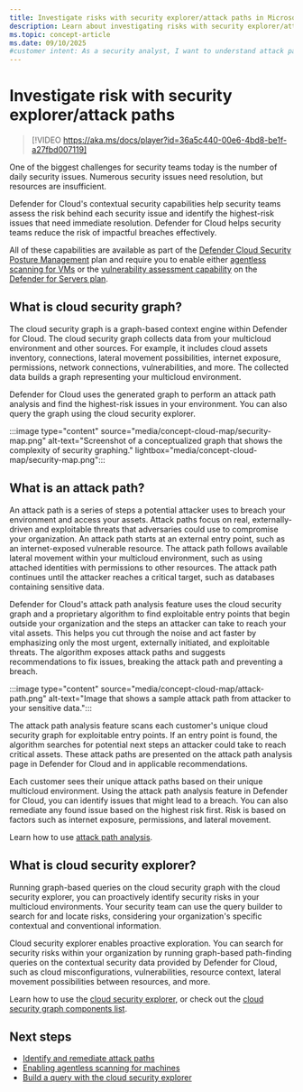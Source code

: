 ```yaml
---
title: Investigate risks with security explorer/attack paths in Microsoft Defender for Cloud
description: Learn about investigating risks with security explorer/attack paths in Microsoft Defender for Cloud.
ms.topic: concept-article
ms.date: 09/10/2025
#customer intent: As a security analyst, I want to understand attack paths so that I can mitigate risks effectively.
---
```


# Investigate risk with security explorer/attack paths

> [!VIDEO https://aka.ms/docs/player?id=36a5c440-00e6-4bd8-be1f-a27fbd007119]

One of the biggest challenges for security teams today is the number of daily security issues. Numerous security issues need resolution, but resources are insufficient.

Defender for Cloud's contextual security capabilities help security teams assess the risk behind each security issue and identify the highest-risk issues that need immediate resolution. Defender for Cloud helps security teams reduce the risk of impactful breaches effectively.

All of these capabilities are available as part of the [Defender Cloud Security Posture Management](concept-cloud-security-posture-management.md) plan and require you to enable either [agentless scanning for VMs](concept-agentless-data-collection.md) or the [vulnerability assessment capability](deploy-vulnerability-assessment-vm.md) on the [Defender for Servers plan](apply-security-baseline.md).

## What is cloud security graph?

The cloud security graph is a graph-based context engine within Defender for Cloud. The cloud security graph collects data from your multicloud environment and other sources. For example, it includes cloud assets inventory, connections, lateral movement possibilities, internet exposure, permissions, network connections, vulnerabilities, and more. The collected data builds a graph representing your multicloud environment.

Defender for Cloud uses the generated graph to perform an attack path analysis and find the highest-risk issues in your environment. You can also query the graph using the cloud security explorer.


:::image type="content" source="media/concept-cloud-map/security-map.png" alt-text="Screenshot of a conceptualized graph that shows the complexity of security graphing." lightbox="media/concept-cloud-map/security-map.png":::

## What is an attack path?

An attack path is a series of steps a potential attacker uses to breach your environment and access your assets. Attack paths focus on real, externally-driven and exploitable threats that adversaries could use to compromise your organization. An attack path starts at an external entry point, such as an internet-exposed vulnerable resource. The attack path follows available lateral movement within your multicloud environment, such as using attached identities with permissions to other resources. The attack path continues until the attacker reaches a critical target, such as databases containing sensitive data.

Defender for Cloud's attack path analysis feature uses the cloud security graph and a proprietary algorithm to find exploitable entry points that begin outside your organization and the steps an attacker can take to reach your vital assets. This helps you cut through the noise and act faster by emphasizing only the most urgent, externally initiated, and exploitable threats. The algorithm exposes attack paths and suggests recommendations to fix issues, breaking the attack path and preventing a breach.

:::image type="content" source="media/concept-cloud-map/attack-path.png" alt-text="Image that shows a sample attack path from attacker to your sensitive data.":::

The attack path analysis feature scans each customer's unique cloud security graph for exploitable entry points. If an entry point is found, the algorithm searches for potential next steps an attacker could take to reach critical assets. These attack paths are presented on the attack path analysis page in Defender for Cloud and in applicable recommendations.

Each customer sees their unique attack paths based on their unique multicloud environment. Using the attack path analysis feature in Defender for Cloud, you can identify issues that might lead to a breach. You can also remediate any found issue based on the highest risk first. Risk is based on factors such as internet exposure, permissions, and lateral movement.

Learn how to use [attack path analysis](how-to-manage-attack-path.md).

## What is cloud security explorer?

Running graph-based queries on the cloud security graph with the cloud security explorer, you can proactively identify security risks in your multicloud environments. Your security team can use the query builder to search for and locate risks, considering your organization's specific contextual and conventional information.

Cloud security explorer enables proactive exploration. You can search for security risks within your organization by running graph-based path-finding queries on the contextual security data provided by Defender for Cloud, such as cloud misconfigurations, vulnerabilities, resource context, lateral movement possibilities between resources, and more.

Learn how to use the [cloud security explorer](how-to-manage-cloud-security-explorer.md), or check out the [cloud security graph components list](attack-path-reference.md#cloud-security-graph-components-list).

## Next steps

- [Identify and remediate attack paths](how-to-manage-attack-path.md)
- [Enabling agentless scanning for machines](enable-vulnerability-assessment-agentless.md#enabling-agentless-scanning-for-machines)
- [Build a query with the cloud security explorer](how-to-manage-cloud-security-explorer.md)
